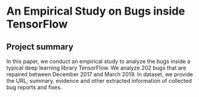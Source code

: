 # An Empirical Study on Bugs inside TensorFlow
## Project summary
In this paper, we conduct an empirical study to analyze the bugs inside a typical deep learning library TensorFlow. We analyze 202 bugs that are repaired between December 2017 and March 2019.
In dataset, we provide the URL, summary, evidence and other extracted information of collected bug reports and fixes. 
